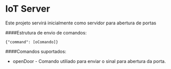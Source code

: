 # IoT Server

Este projeto servirá inicialmente como servidor para abertura de portas

####Estrutura de envio de comandos:

```
{"command": [oComando]}
```

####Comandos suportados:

* openDoor - Comando utiliado para enviar o sinal para abertura da porta.

